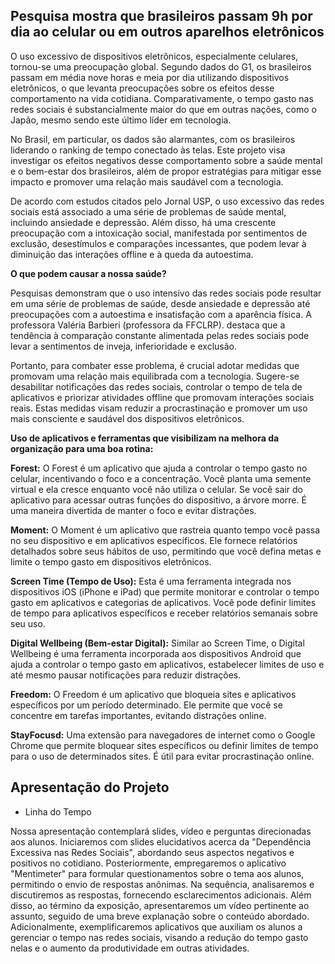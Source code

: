 ## Pesquisa mostra que brasileiros passam 9h por dia ao celular ou em outros aparelhos eletrônicos

 O uso excessivo de dispositivos eletrônicos, especialmente celulares, tornou-se uma preocupação global. Segundo dados do G1, os brasileiros passam em média nove horas e meia por dia utilizando dispositivos eletrônicos, o que levanta preocupações sobre os efeitos desse comportamento na vida cotidiana. Comparativamente, o tempo gasto nas redes sociais é substancialmente maior do que em outras nações, como o Japão, mesmo sendo este último líder em tecnologia.  

No Brasil, em particular, os dados são alarmantes, com os brasileiros liderando o ranking de tempo conectado às telas. Este projeto visa investigar os efeitos negativos desse comportamento sobre a saúde mental e o bem-estar dos brasileiros, além de propor estratégias para mitigar esse impacto e promover uma relação mais saudável com a tecnologia.  

De acordo com estudos citados pelo Jornal USP, o uso excessivo das redes sociais está associado a uma série de problemas de saúde mental, incluindo ansiedade e depressão. Além disso, há uma crescente preocupação com a intoxicação social, manifestada por sentimentos de exclusão, desestímulos e comparações incessantes, que podem levar à diminuição das interações offline e à queda da autoestima. 

**O que podem causar a nossa saúde?**

Pesquisas demonstram que o uso intensivo das redes sociais pode resultar em uma série de problemas de saúde, desde ansiedade e depressão até preocupações com a autoestima e insatisfação com a aparência física. A professora Valéria Barbieri (professora da FFCLRP). destaca que a tendência à comparação constante alimentada pelas redes sociais pode levar a sentimentos de inveja, inferioridade e exclusão.  

Portanto, para combater esse problema, é crucial adotar medidas que promovam uma relação mais equilibrada com a tecnologia. Sugere-se desabilitar notificações das redes sociais, controlar o tempo de tela de aplicativos e priorizar atividades offline que promovam interações sociais reais. Estas medidas visam reduzir a procrastinação e promover um uso mais consciente e saudável dos dispositivos eletrônicos. 

**Uso de aplicativos e ferramentas que visibilizam na melhora da organização para uma boa rotina:** 

**Forest:** O Forest é um aplicativo que ajuda a controlar o tempo gasto no celular, incentivando o foco e a concentração. Você planta uma semente virtual e ela cresce enquanto você não utiliza o celular. Se você sair do aplicativo para acessar outras funções do dispositivo, a árvore morre. É uma maneira divertida de manter o foco e evitar distrações. 

**Moment:** O Moment é um aplicativo que rastreia quanto tempo você passa no seu dispositivo e em aplicativos específicos. Ele fornece relatórios detalhados sobre seus hábitos de uso, permitindo que você defina metas e limite o tempo gasto em dispositivos eletrônicos. 

**Screen Time (Tempo de Uso):** Esta é uma ferramenta integrada nos dispositivos iOS (iPhone e iPad) que permite monitorar e controlar o tempo gasto em aplicativos e categorias de aplicativos. Você pode definir limites de tempo para aplicativos específicos e receber relatórios semanais sobre seu uso. 

**Digital Wellbeing (Bem-estar Digital):** Similar ao Screen Time, o Digital Wellbeing é uma ferramenta incorporada aos dispositivos Android que ajuda a controlar o tempo gasto em aplicativos, estabelecer limites de uso e até mesmo pausar notificações para reduzir distrações. 

**Freedom:** O Freedom é um aplicativo que bloqueia sites e aplicativos específicos por um período determinado. Ele permite que você se concentre em tarefas importantes, evitando distrações online. 

**StayFocusd:** Uma extensão para navegadores de internet como o Google Chrome que permite bloquear sites específicos ou definir limites de tempo para o uso de determinados sites. É útil para evitar procrastinação online.

## Apresentação do Projeto
- Linha do Tempo

 Nossa apresentação contemplará slides, vídeo e perguntas direcionadas aos alunos.
 Iniciaremos com slides elucidativos acerca da "Dependência Excessiva nas Redes Sociais", abordando seus aspectos negativos e positivos no cotidiano.
 Posteriormente, empregaremos o aplicativo "Mentimeter" para formular questionamentos sobre o tema aos alunos, permitindo o envio de respostas anônimas.
  Na sequência, analisaremos e discutiremos as respostas, fornecendo esclarecimentos adicionais.
Além disso, ao término da exposição, apresentaremos um vídeo pertinente ao assunto, seguido de uma breve explanação sobre o conteúdo abordado.
Adicionalmente, exemplificaremos aplicativos que auxiliam os alunos a gerenciar o tempo nas redes sociais, visando a redução do tempo gasto nelas e o aumento da produtividade em outras atividades.


